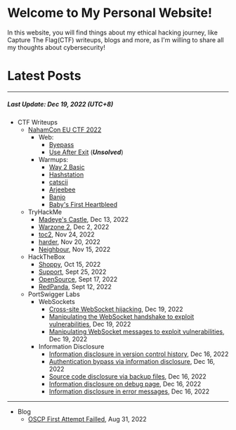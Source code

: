 # Welcome to My Personal Website!

In this website, you will find things about my ethical hacking journey, like Capture The Flag(CTF) writeups, blogs and more, as I'm willing to share all my thoughts about cybersecurity!

# Latest Posts

* * *
##### Last Update: Dec 19, 2022 (UTC+8)

- CTF Writeups
	- [NahamCon EU CTF 2022](https://siunam321.github.io/ctf/NahamCon-EU-CTF-2022/)
		- Web:
			- [Byepass](https://siunam321.github.io/ctf/NahamCon-EU-CTF-2022/Web/Byepass/)
			- [Use After Exit](https://siunam321.github.io/ctf/NahamCon-EU-CTF-2022/Web/Use-After-Exit/) (***Unsolved***)
		- Warmups:
			- [Way 2 Basic](https://siunam321.github.io/ctf/NahamCon-EU-CTF-2022/Warmups/Way-2-Basic/)
			- [Hashstation](https://siunam321.github.io/ctf/NahamCon-EU-CTF-2022/Warmups/Hashstation/)
			- [catscii](https://siunam321.github.io/ctf/NahamCon-EU-CTF-2022/Warmups/catscii/)
			- [Arjeebee](https://siunam321.github.io/ctf/NahamCon-EU-CTF-2022/Warmups/Arjeebee/)
			- [Banjo](https://siunam321.github.io/ctf/NahamCon-EU-CTF-2022/Warmups/Banjo/)
			- [Baby's First Heartbleed](https://siunam321.github.io/ctf/NahamCon-EU-CTF-2022/Warmups/Babys-First-Heartbleed/)
	- TryHackMe
		- [Madeye's Castle](https://siunam321.github.io/ctf/tryhackme/Madeyes-Castle), Dec 13, 2022
		- [Warzone 2](https://siunam321.github.io/ctf/tryhackme/Warzone2), Dec 2, 2022
		- [toc2](https://siunam321.github.io/ctf/tryhackme/toc2), Nov 24, 2022
		- [harder](https://siunam321.github.io/ctf/tryhackme/harder), Nov 20, 2022
		- [Neighbour](https://siunam321.github.io/ctf/tryhackme/Neighbour), Nov 15, 2022
	- HackTheBox
		- [Shoppy](https://siunam321.github.io/ctf/hackthebox/Shoppy/), Oct 15, 2022
		- [Support](https://siunam321.github.io/ctf/hackthebox/Support/), Sept 25, 2022
		- [OpenSource](https://siunam321.github.io/ctf/hackthebox/OpenSource/), Sept 17, 2022
		- [RedPanda](https://siunam321.github.io/ctf/hackthebox/RedPanda/), Sept 12, 2022
	- PortSwigger Labs
		- WebSockets
			- [Cross-site WebSocket hijacking](https://siunam321.github.io/ctf/portswigger-labs/WebSockets/ws-3), Dec 19, 2022
			- [Manipulating the WebSocket handshake to exploit vulnerabilities](https://siunam321.github.io/ctf/portswigger-labs/WebSockets/ws-2), Dec 19, 2022
			- [Manipulating WebSocket messages to exploit vulnerabilities](https://siunam321.github.io/ctf/portswigger-labs/WebSockets/ws-1), Dec 19, 2022
		- Information Disclosure
			- [Information disclosure in version control history](https://siunam321.github.io/ctf/portswigger-labs/Information-Disclosure/id-5), Dec 16, 2022
			- [Authentication bypass via information disclosure](https://siunam321.github.io/ctf/portswigger-labs/Information-Disclosure/id-4), Dec 16, 2022
			- [Source code disclosure via backup files](https://siunam321.github.io/ctf/portswigger-labs/Information-Disclosure/id-3), Dec 16, 2022
			- [Information disclosure on debug page](https://siunam321.github.io/ctf/portswigger-labs/Information-Disclosure/id-2), Dec 16, 2022
			- [Information disclosure in error messages](https://siunam321.github.io/ctf/portswigger-labs/Information-Disclosure/id-1), Dec 16, 2022

* * *
- Blog
	- [OSCP First Attempt Failled](https://siunam321.github.io/blog/2022-08-31-OSCP-First-Attempt-Failled), Aug 31, 2022

